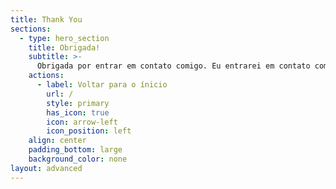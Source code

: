 ```yaml
---
title: Thank You
sections:
  - type: hero_section
    title: Obrigada!
    subtitle: >-
      Obrigada por entrar em contato comigo. Eu entrarei em contato com você em breve. Tenha um ótimo dia!
    actions:
      - label: Voltar para o ínicio
        url: /
        style: primary
        has_icon: true
        icon: arrow-left
        icon_position: left
    align: center
    padding_bottom: large
    background_color: none
layout: advanced
---
```

